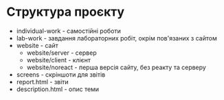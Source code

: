# Структура проєкту

- individual-work - самостійні роботи
- lab-work - завдання лабораторних робіт, окрім пов'язаних з сайтом
- website - сайт
  - website/server - сервер
  - website/client - клієнт
  - website/noreact - перша версія сайту, без реакту та серверу
- screens - скріншоти для звітів
- report.html - звіти
- description.html - опис теми
